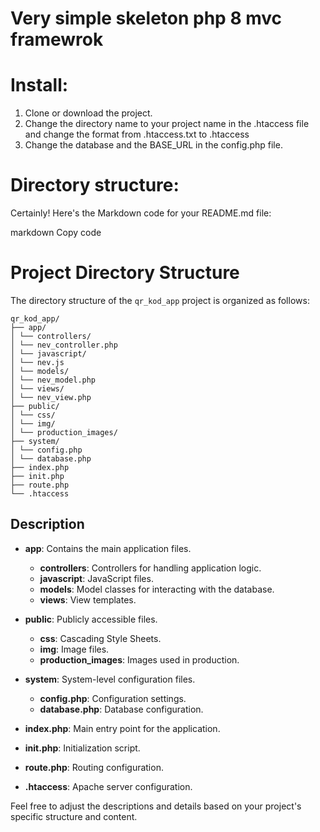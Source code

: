 # Very simple skeleton php 8 mvc framewrok

# Install:
1. Clone or download the project.
2. Change the directory name to your project name in the .htaccess file and change the format from .htaccess.txt to .htaccess
3. Change the database and the BASE_URL in the config.php file.

# Directory structure:

Certainly! Here's the Markdown code for your README.md file:

markdown
Copy code
# Project Directory Structure

The directory structure of the `qr_kod_app` project is organized as follows:
```
qr_kod_app/
├── app/
│ └── controllers/
│ └── nev_controller.php
│ └── javascript/
│ └── nev.js
│ └── models/
│ └── nev_model.php
│ └── views/
│ └── nev_view.php
├── public/
│ └── css/
│ └── img/
│ └── production_images/
├── system/
│ └── config.php
│ └── database.php
├── index.php
├── init.php
├── route.php
└── .htaccess
```
## Description

- **app**: Contains the main application files.
  - **controllers**: Controllers for handling application logic.
  - **javascript**: JavaScript files.
  - **models**: Model classes for interacting with the database.
  - **views**: View templates.

- **public**: Publicly accessible files.
  - **css**: Cascading Style Sheets.
  - **img**: Image files.
  - **production_images**: Images used in production.

- **system**: System-level configuration files.
  - **config.php**: Configuration settings.
  - **database.php**: Database configuration.

- **index.php**: Main entry point for the application.
- **init.php**: Initialization script.
- **route.php**: Routing configuration.
- **.htaccess**: Apache server configuration.

Feel free to adjust the descriptions and details based on your project's specific structure and content.


